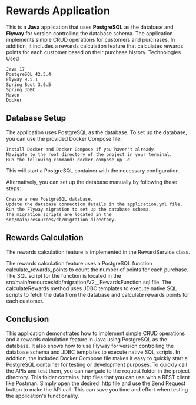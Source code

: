 # Rewards Application

This is a **Java** application that uses **PostgreSQL** as the database and **Flyway** for version controlling the
database schema. The application implements simple CRUD operations for customers and purchases. In addition, it includes
a rewards calculation feature that calculates rewards points for each customer based on their purchase history.
Technologies Used

    Java 17
    PostgreSQL 42.5.4
    Flyway 9.5.1
    Spring Boot 3.0.5
    Spring JDBC
    Maven
    Docker

## **Database Setup**

The application uses PostgreSQL as the database. To set up the database, you can use the provided Docker Compose file:

    Install Docker and Docker Compose if you haven't already.
    Navigate to the root directory of the project in your terminal.
    Run the following command: docker-compose up -d

This will start a PostgreSQL container with the necessary configuration.

Alternatively, you can set up the database manually by following these steps:

    Create a new PostgreSQL database.
    Update the database connection details in the application.yml file.
    Run the Flyway migration to set up the database schema.
    The migration scripts are located in the src/main/resources/db/migration directory.

## **Rewards Calculation**

The rewards calculation feature is implemented in the RewardService class.

The rewards calculation feature uses a PostgreSQL function calculate_rewards_points to count the number of points for
each purchase. The SQL script for the function is located in the src/main/resources/db/migration/V2__RewardsFunction.sql
file. The calculateRewards method uses JDBC templates to execute native SQL scripts to fetch the data from the database
and calculate rewards points for each customer.

## **Conclusion**

This application demonstrates how to implement simple CRUD operations and a rewards calculation feature in Java using
PostgreSQL as the database. It also shows how to use Flyway for version controlling the database schema and JDBC
templates to execute native SQL scripts. In addition, the included Docker Compose file makes it easy to quickly start a
PostgreSQL container for testing or development purposes.
To quickly call the APIs and test them, you can navigate to the request folder in the project directory.
This folder contains .http files that you can use with a REST client like Postman. Simply open the desired .http file
and use the Send Request button to make the API call. This can save you time and effort when testing the application's functionality.
